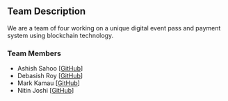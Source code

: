 ## Team Description
We are a team of four working on a unique digital event pass and payment system using blockchain technology.

### **Team Members**

-   Ashish Sahoo [[GitHub](https://github.com/Ashish-Kumar-007)]
-   Debasish Roy [[GitHub](https://github.com/DRoy01)]
-   Mark Kamau [[GitHub](https://github.com/BigmanMKG)]
-   Nitin Joshi [[GitHub](https://github.com/highnitin)]

